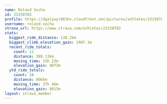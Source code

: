 ```yaml
---
name: Roland Socha
id: 23150783
profile: https://dgalywyr863hv.cloudfront.net/pictures/athletes/23150783/14745672/4/large.jpg
username: roland-socha
strava_url: https://www.strava.com/athletes/23150783
stats:
  biggest_ride_distance: 138.2km
  biggest_climb_elevation_gain: 1987.1m
  recent_ride_totals:
    count: 11
    distance: 380.13km
    moving_time: 15h 23m
    elevation_gain: 4073m
  ytd_ride_totals:
    count: 28
    distance: 896km
    moving_time: 37h 46m
    elevation_gain: 8015m
layout: strava_member
--- 
```

